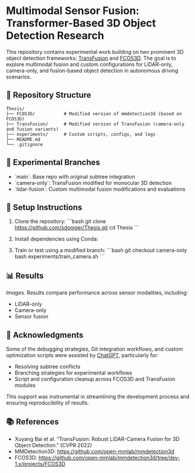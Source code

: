 # Multimodal Sensor Fusion: Transformer-Based 3D Object Detection Research

This repository contains experimental work building on two prominent 3D object detection frameworks: [TransFusion](https://github.com/XuyangBai/TransFusion) and [FCOS3D](https://github.com/open-mmlab/mmdetection3d). The goal is to explore multimodal fusion and custom configurations for LiDAR-only, camera-only, and fusion-based object detection in autonomous driving scenarios.

## 🔧 Repository Structure

```
Thesis/
├── FCOS3D/           # Modified version of mmdetection3d (based on FCOS3D)
├── TransFusion/      # Modified version of TransFusion (camera-only and fusion variants)
├── experiments/      # Custom scripts, configs, and logs
├── README.md
└── .gitignore
```

## 🧪 Experimental Branches

- \`main\`: Base repo with original subtree integration
- \`camera-only\`: TransFusion modified for monocular 3D detection
- \`lidar-fusion\`: Custom multimodal fusion modifications and evaluations

## 📄 Setup Instructions

1. Clone the repository:
   \`\`\`bash
   git clone https://github.com/sdoniger/Thesis.git
   cd Thesis
   \`\`\`

2. Install dependencies using Conda: 
3. Train or test using a modified branch:
   \`\`\`bash
   git checkout camera-only
   bash experiments/train_camera.sh
   \`\`\`

## 📊 Results

*Images.* Results compare performance across sensor modalities, including:
- LiDAR-only
- Camera-only
- Sensor fusion

## 🤖 Acknowledgments

Some of the debugging strategies, Git integration workflows, and custom optimization scripts were assisted by [ChatGPT](https://chat.openai.com), particularly for:
- Resolving subtree conflicts
- Branching strategies for experimental workflows
- Script and configuration cleanup across FCOS3D and TransFusion modules

This support was instrumental in streamlining the development process and ensuring reproducibility of results.

## 📚 References

- Xuyang Bai et al. "TransFusion: Robust LiDAR-Camera Fusion for 3D Object Detection." (CVPR 2022)
- MMDetection3D: https://github.com/open-mmlab/mmdetection3d
- FCOS3D: https://github.com/open-mmlab/mmdetection3d/tree/dev-1.x/projects/FCOS3D
